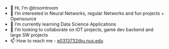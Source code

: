 - 👋 Hi, I’m @troomtroom 
- 👀 I’m interested in Neural Networks, regular Networks and fun projects + Opensource
- 🌱 I’m currently learning Data Science Applications 
- 💞️ I’m looking to collaborate on IOT projects, game dev backend and large SW projects
- 📫 How to reach me - e0313732@u.nus.edu

<!---
troomtroom/troomtroom is a ✨ special ✨ repository because its `README.md` (this file) appears on your GitHub profile.
You can click the Preview link to take a look at your changes.
--->
